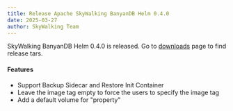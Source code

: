 ```yaml
---
title: Release Apache SkyWalking BanyanDB Helm 0.4.0
date: 2025-03-27
author: SkyWalking Team
---
```


SkyWalking BanyanDB Helm 0.4.0 is released. Go to [downloads](/downloads) page to find release tars.

#### Features

- Support Backup Sidecar and Restore Init Container
- Leave the image tag empty to force the users to specify the image tag
- Add a default volume for "property"
